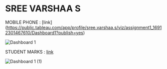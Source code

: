 # SREE VARSHAA S
MOBILE PHONE : [link] (https://public.tableau.com/app/profile/sree.varshaa.s/viz/assignment1_16912301467610/Dashboard1?publish=yes)

![Dashboard 1](https://github.com/Sree-13/day-15/assets/120439622/f37da9c6-381c-4e3d-ad44-53eb14aa6652)

STUDENT MARKS : [link](https://public.tableau.com/app/profile/sree.varshaa.s/viz/assignment2_16912319826020/Dashboard1?publish=yes)


![Dashboard 1 (1)](https://github.com/Sree-13/day-15/assets/120439622/582b4138-2f26-441c-9315-550ad69fa37f)
